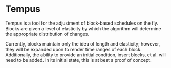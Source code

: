 # Tempus
Tempus is a tool for the adjustment of block-based schedules on the
fly. Blocks are given a level of elasticity by which the algorithm
will determine the appropriate distribution of changes.

Currently, blocks maintain only the idea of length and elasticity;
however, they will be expanded upon to render time ranges of each
block. Additionally, the ability to provide an initial condition,
insert blocks, et al. will need to be added. In its initial state,
this is at best a proof of concept.

